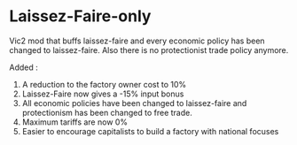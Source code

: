 # Laissez-Faire-only
Vic2 mod that buffs laissez-faire and every economic policy has been changed to laissez-faire. Also there is no protectionist trade policy anymore.

 Added :
 
 1. A reduction to the factory owner cost to 10%
 2. Laissez-Faire now gives a -15% input bonus 
 3. All economic policies have been changed to laissez-faire and protectionism has been changed to free trade.
 4. Maximum tariffs are now 0%
 5. Easier to encourage capitalists to build a factory with national focuses
